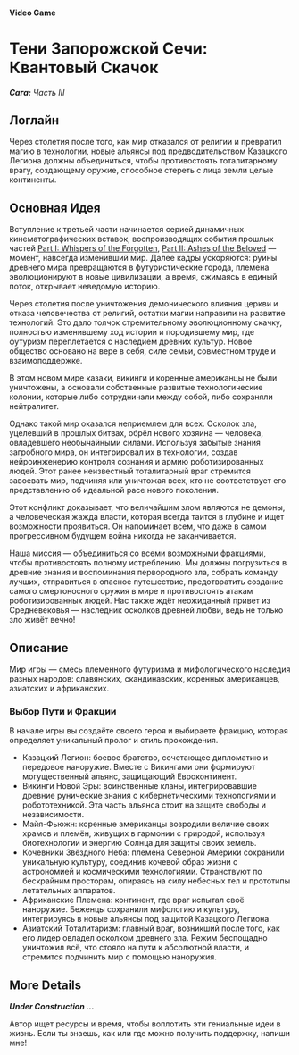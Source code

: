 #### Video Game

# Тени Запорожской Сечи: Квантовый Скачок

***Сага:** Часть III*

## Логлайн

Через столетия после того, как мир отказался от религии и превратил магию в технологии, новые альянсы под предводительством Казацкого Легиона должны объединиться, чтобы противостоять тоталитарному врагу, создающему оружие, способное стереть с лица земли целые континенты.

## Основная Идея

Вступление к третьей части начинается серией динамичных кинематографических вставок, воспроизводящих события прошлых частей [Part I: Whispers of the Forgotten](/whispers-of-the-forgotten), [Part II: Ashes of the Beloved](/ashes-of-the-beloved) — момент, навсегда изменивший мир. Далее кадры ускоряются: руины древнего мира превращаются в футуристические города, племена эволюционируют в новые цивилизации, а время, сжимаясь в единый поток, открывает неведомую историю.

Через столетия после уничтожения демонического влияния церкви и отказа человечества от религий, остатки магии направили на развитие технологий. Это дало толчок стремительному эволюционному скачку, полностью изменившему ход истории и породившему мир, где футуризм переплетается с наследием древних культур. Новое общество основано на вере в себя, силе семьи, совместном труде и взаимоподдержке.

В этом новом мире казаки, викинги и коренные американцы не были уничтожены, а основали собственные развитые технологические колонии, которые либо сотрудничали между собой, либо сохраняли нейтралитет.

Однако такой мир оказался неприемлем для всех. Осколок зла, уцелевший в прошлых битвах, обрёл нового хозяина — человека, овладевшего необычайными силами. Используя забытые знания загробного мира, он интегрировал их в технологии, создав нейроинженерию контроля сознания и армию роботизированных людей. Этот ранее неизвестный тоталитарный враг стремится завоевать мир, подчиняя или уничтожая всех, кто не соответствует его представлению об идеальной расе нового поколения.

Этот конфликт доказывает, что величайшим злом являются не демоны, а человеческая жажда власти, которая всегда таится в глубине и ищет возможности проявиться. Он напоминает всем, что даже в самом прогрессивном будущем война никогда не заканчивается.

Наша миссия — объединиться со всеми возможными фракциями, чтобы противостоять полному истреблению. Мы должны погрузиться в древние знания и воспоминания первородного зла, собрать команду лучших, отправиться в опасное путешествие, предотвратить создание самого смертоносного оружия в мире и противостоять атакам роботизированных людей. Нас также ждёт неожиданный привет из Средневековья — наследник осколков древней любви, ведь не только зло живёт вечно!

## Описание

Мир игры — смесь племенного футуризма и мифологического наследия разных народов: славянских, скандинавских, коренных американцев, азиатских и африканских.

### Выбор Пути и Фракции

В начале игры вы создаёте своего героя и выбираете фракцию, которая определяет уникальный пролог и стиль прохождения.

- Казацкий Легион: боевое братство, сочетающее дипломатию и передовое наноружие. Вместе с Викингами они формируют могущественный альянс, защищающий Евроконтинент.
- Викинги Новой Эры: воинственные кланы, интегрировавшие древние рунические знания с кибернетическими технологиями и робототехникой. Эта часть альянса стоит на защите свободы и независимости.
- Майя-Фьюжн: коренные американцы возродили величие своих храмов и племён, живущих в гармонии с природой, используя биотехнологии и энергию Солнца для защиты своих земель.
- Кочевники Звёздного Неба: племена Северной Америки сохранили уникальную культуру, соединив кочевой образ жизни с астрономией и космическими технологиями. Странствуют по бескрайним просторам, опираясь на силу небесных тел и прототипы летательных аппаратов.
- Африканские Племена: континент, где враг испытал своё наноружие. Беженцы сохранили мифологию и культуру, интегрируясь в новые альянсы под защитой Казацкого Легиона.
- Азиатский Тоталитаризм: главный враг, возникший после того, как его лидер овладел осколком древнего зла. Режим беспощадно уничтожил всё, что стояло на пути к абсолютной власти, и стремится подчинить мир с помощью наноружия.

## More Details

***Under Construction …***

Автор ищет ресурсы и время, чтобы воплотить эти гениальные идеи в жизнь. Если ты знаешь, как или где можно получить поддержку, напиши мне!
